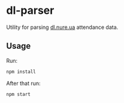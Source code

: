 # dl-parser
Utility for parsing [dl.nure.ua](https://dl.nure.ua/) attendance data.

## Usage
Run:
```sh
npm install
```
After that run:
```sh
npm start
```